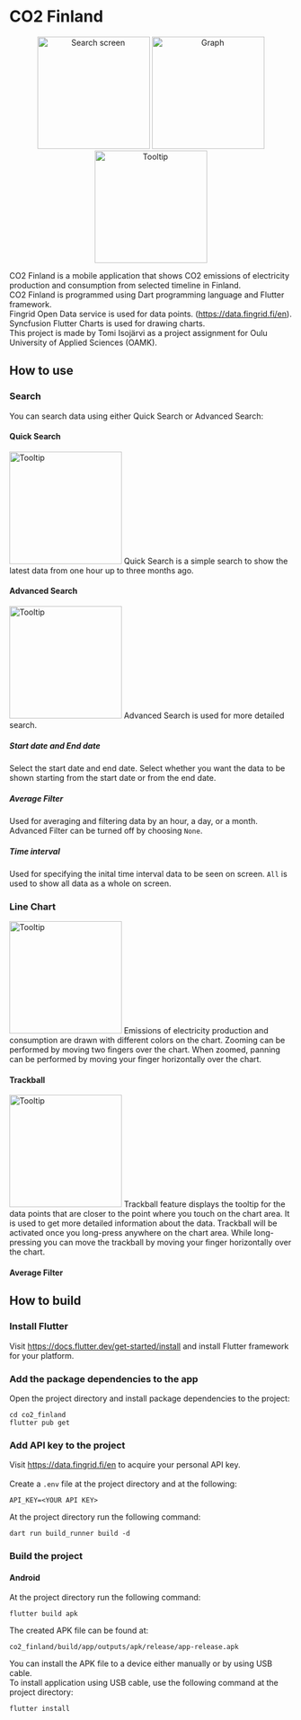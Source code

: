# CO2 Finland
<p align="middle">
<img src="Doc/1.png" alt="Search screen" style="width:200px;"/>
<img src="Doc/2.png" alt="Graph" style="width:200px;"/>
<img src="Doc/3.png" alt="Tooltip" style="width:200px;"/>
</p>

CO2 Finland is a mobile application that shows CO2 emissions of electricity production and consumption from selected timeline in Finland.  
CO2 Finland is programmed using Dart programming language and Flutter framework.  
Fingrid Open Data service is used for data points. (https://data.fingrid.fi/en).  
Syncfusion Flutter Charts is used for drawing charts.  
This project is made by Tomi Isojärvi as a project assignment for Oulu University of Applied Sciences (OAMK).

## How to use
### Search
You can search data using either Quick Search or Advanced Search:
#### Quick Search
<img src="Doc/quick_search.png" alt="Tooltip" style="width:200px;"/>
Quick Search is a simple search to show the latest data from one hour up to three months ago.

#### Advanced Search
<img src="Doc/advanced_search.png" alt="Tooltip" style="width:200px;"/>
Advanced Search is used for more detailed search.

##### Start date and End date
Select the start date and end date. Select whether you want the data to be shown starting from the start date or from the end date.

##### Average Filter  
Used for averaging and filtering data by an hour, a day, or a month. Advanced Filter can be turned off by choosing `None`.

##### Time interval
Used for specifying the inital time interval data to be seen on screen. `All` is used to show all data as a whole on screen.

### Line Chart
<img src="Doc/line_chart.png" alt="Tooltip" style="width:200px;"/>
Emissions of electricity production and consumption are drawn with different colors on the chart.  
Zooming can be performed by moving two fingers over the chart. When zoomed, panning can be performed by moving your finger horizontally over the chart.

#### Trackball
<img src="Doc/trackball.png" alt="Tooltip" style="width:200px;"/>
Trackball feature displays the tooltip for the data points that are closer to the point where you touch on the chart area. It is used to get more detailed information about the data. 
Trackball will be activated once you long-press anywhere on the chart area. While long-pressing you can move the trackball by moving your finger horizontally over the chart.

#### Average Filter


## How to build
### Install Flutter
Visit https://docs.flutter.dev/get-started/install and install Flutter framework for your platform.
### Add the package dependencies to the app
Open the project directory and install package dependencies to the project:
```
cd co2_finland
flutter pub get
```
### Add API key to the project
Visit https://data.fingrid.fi/en to acquire your personal API key. \
\
Create a `.env` file at the project directory and at the following:
```
API_KEY=<YOUR API KEY>
```
At the project directory run the following command:
```
dart run build_runner build -d
```
### Build the project
#### Android
At the project directory run the following command:
```
flutter build apk
```
The created APK file can be found at:
```
co2_finland/build/app/outputs/apk/release/app-release.apk
```
You can install the APK file to a device either manually or by using USB cable. \
To install application using USB cable, use the following command at the project directory:
```
flutter install
```
